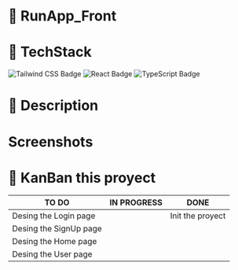 # 👟 RunApp_Front

# 🧠 TechStack

<div display="flex">

![Tailwind CSS Badge](https://img.shields.io/badge/Tailwind%20CSS-06B6D4?logo=tailwindcss&logoColor=fff&style=for-the-badge)
![React Badge](https://img.shields.io/badge/React-61DAFB?logo=react&logoColor=000&style=for-the-badge)
![TypeScript Badge](https://img.shields.io/badge/TypeScript-3178C6?logo=typescript&logoColor=fff&style=for-the-badge)

</div>


# 📖 Description 

# Screenshots

# 📑 KanBan this proyect 

| TO DO | IN PROGRESS| DONE|
| --------------- | --------------- | --------------- |
|Desing the Login page    | | Init the proyect|
|Desing the SignUp page | | |
|Desing the Home page | | |
|Desing the User page | | |

